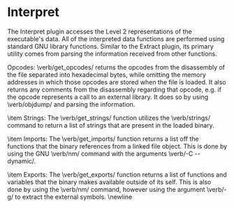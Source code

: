 # Interpret
The Interpret plugin accesses the Level 2 representations of the executable's data.  All of the interpreted data functions are performed using standard GNU library functions.  Similar to the Extract plugin, its primary utility comes from parsing the information received from other functions.

 Opcodes: \verb/get_opcodes/ returns the opcodes from the disassembly of the file separated into hexadecimal bytes, while omitting the memory addresses in which those opcodes are stored when the file is loaded.  It also returns any comments from the disassembly regarding that opcode, e.g. if the opcode represents a call to an external library.  It does so by using \verb/objdump/ and parsing the information.

\item Strings: The \verb/get_strings/ function utilizes the \verb/strings/ command to return a list of strings that are present in the loaded binary. 

\item Imports: The \verb/get_imports/ function returns a list off the functions that the binary references from a linked file object. This is done by using the GNU \verb/nm/ command with the arguments \verb/-C --dynamic/.

\item Exports: The \verb/get_exports/ function returns a list of functions and variables that the binary makes available outside of its self. This is also done by using the \verb/nm/ command, however using the argument \verb/-g/ to extract the external symbols. \newline